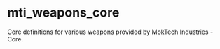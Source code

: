 mti_weapons_core
===================

Core definitions for various weapons provided by MokTech Industries - Core.

